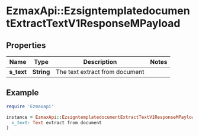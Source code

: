 # EzmaxApi::EzsigntemplatedocumentExtractTextV1ResponseMPayload

## Properties

| Name | Type | Description | Notes |
| ---- | ---- | ----------- | ----- |
| **s_text** | **String** | The text extract from document |  |

## Example

```ruby
require 'Ezmaxapi'

instance = EzmaxApi::EzsigntemplatedocumentExtractTextV1ResponseMPayload.new(
  s_text: Text extract from document
)
```


